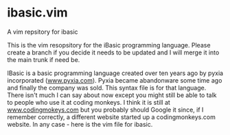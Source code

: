 # ibasic.vim
A vim repsitory for ibasic

This is the vim resopsitory for the iBasic programming language.  Please create a branch if you decide it needs to be updated and I will merge it into the main trunk if need be.

IBasic is a basic programming language created over ten years ago by pyxia incorporated (www.pyxia.com).  Pyxia became abandonware some time ago and finally the company was sold.  This syntax file is for that language.  There isn't much I can say about now except you might still be able to talk to people who use it at coding monkeys.  I think it is still at www.codingmokeys.com but you probably should Google it since, if I remember correctly, a different website started up a codingmonkeys.com website.  In any case - here is the vim file for ibasic.
